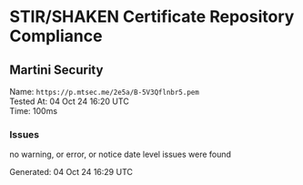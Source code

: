 # STIR/SHAKEN Certificate Repository Compliance

## Martini Security

Name: `https://p.mtsec.me/2e5a/B-5V3Qflnbr5.pem`\
Tested At: 04 Oct 24 16:20 UTC\
Time: 100ms

### Issues

no warning, or error, or notice date level issues were found

Generated: 04 Oct 24 16:29 UTC
